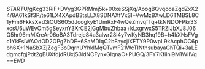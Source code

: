 $START$U/gKcg33RiF+DVyg3GPRMmj5k+00xeSSjXq/AoogBQvqooaZgdZxX24/8A61kSf3P/te61LX4XApdB3tsLLX8SDNAXfVxSI+VwMzBXwLD6TMBSL8C1yFm6FkksX+d3iOUS605dJoogkyE1UmRxF4wQeZmvqfTq+tkNNDOFPkr3SxcsU6uWEvOm5gSeyxnY3XrCE2jGgMbuZhbaa+kLxgrwxS5TRZlJbXJ8J06Q5hr96mMXreAr06oBA3Tdreje84a3alwr28i4y7wKyNB3hq19B+h4kXNsFVgc1YkFslWAOdOD2OPgZbDE+6SaMDIqC2bFaycjiXFTY9P0wpL9kAcphOC6pbh6X+1NaSbXZjZegF3oDqrnUYhklMqQTvmF21WcTINthsubayaGhTQi+3aLEdgmcfgjPdt2gBUXfdjdRUxjS3ldNCFynxGlqnaC+PUGQ/3FY7Kfiini9M1WiIVg==$END$